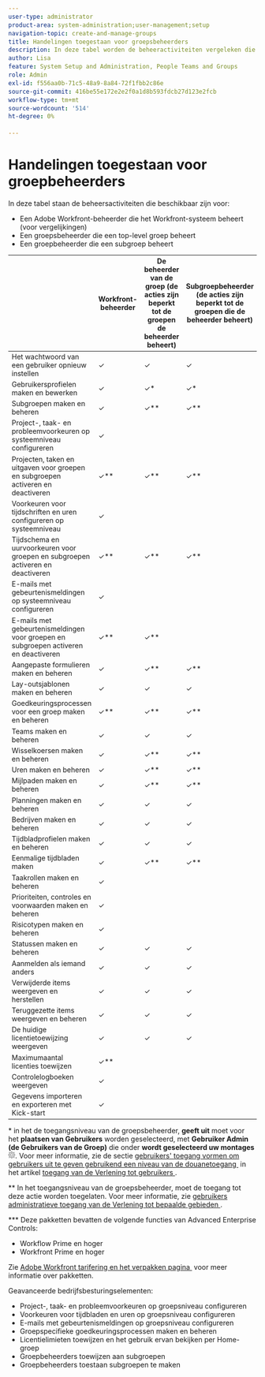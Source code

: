 ```yaml
---
user-type: administrator
product-area: system-administration;user-management;setup
navigation-topic: create-and-manage-groups
title: Handelingen toegestaan voor groepsbeheerders
description: In deze tabel worden de beheeractiviteiten vergeleken die beschikbaar zijn voor een Adobe Workfront-beheerder die het Workfront-systeem beheert, een groepsbeheerder die een groep op hoofdniveau beheert en een groepsbeheerder die een subgroep beheert.
author: Lisa
feature: System Setup and Administration, People Teams and Groups
role: Admin
exl-id: f556aa0b-71c5-48a9-8a84-72f1fbb2c86e
source-git-commit: 416be55e172e2e2f0a1d8b593fdcb27d123e2fcb
workflow-type: tm+mt
source-wordcount: '514'
ht-degree: 0%

---
```


# Handelingen toegestaan voor groepbeheerders

In deze tabel staan de beheersactiviteiten die beschikbaar zijn voor:

* Een Adobe Workfront-beheerder die het Workfront-systeem beheert (voor vergelijkingen)
* Een groepsbeheerder die een top-level groep beheert
* Een groepbeheerder die een subgroep beheert

<table style="table-layout:auto"> 
 <col> 
 <col> 
 <col> 
 <col> 
 <thead> 
  <tr> 
   <th> </th> 
   <th>Workfront-beheerder </th> 
   <th>De beheerder van de groep (de acties zijn beperkt tot de groepen de beheerder beheert)</th> 
   <th>Subgroepbeheerder (de acties zijn beperkt tot de groepen die de beheerder beheert)</th> 
  </tr> 
 </thead> 
 <tbody>
  <tr> 
   <td>Het wachtwoord van een gebruiker opnieuw instellen</td> 
   <td>✓ </td> 
   <td>✓ </td> 
   <td>✓ </td> 
  </tr> 
  <tr> 
   <td>Gebruikersprofielen maken en bewerken</td> 
   <td>✓</td> 
   <td>✓*</td> 
   <td>✓*</td> 
  </tr> 
  <tr> 
   <td>Subgroepen maken en beheren</td>
   <td>✓ </td> 
   <td>✓**</td> 
   <td>✓**</td> 
  </tr> 
  <tr> 
   <td>Project-, taak- en probleemvoorkeuren op systeemniveau configureren</td> 
   <td>✓</td> 
   <td> </td> 
   <td> </td> 
  </tr> 
  <tr> 
   <td>Projecten, taken en uitgaven voor groepen en subgroepen activeren en deactiveren</td> 
   <td>✓**</td> 
   <td>✓**</td> 
   <td>✓**</td> 
  </tr> 
  <tr> 
   <td>Voorkeuren voor tijdschriften en uren configureren op systeemniveau</td> 
   <td>✓ </td> 
   <td> </td> 
   <td> </td> 
  </tr> 
  <tr> 
   <td>Tijdschema en uurvoorkeuren voor groepen en subgroepen activeren en deactiveren </td> 
   <td>✓**</td> 
   <td>✓**</td> 
   <td>✓**</td> 
  </tr> 
  <tr> 
   <td>E-mails met gebeurtenismeldingen op systeemniveau configureren</td> 
   <td>✓ </td> 
   <td> </td> 
   <td> </td> 
  </tr> 
  <tr> 
   <td>E-mails met gebeurtenismeldingen voor groepen en subgroepen activeren en deactiveren</td> 
   <td>✓** </td> 
   <td>✓**</td> 
   <td> </td> 
  </tr> 
  <tr> 
   <td>Aangepaste formulieren maken en beheren</td> 
   <td>✓ </td> 
   <td>✓**</td> 
   <td>✓**</td> 
  </tr> 
  <tr> 
   <td>Lay-outsjablonen maken en beheren</td> 
   <td>✓ </td> 
   <td>✓</td> 
   <td>✓</td> 
  </tr> 
  <tr> 
   <td>Goedkeuringsprocessen voor een groep maken en beheren</td> 
   <td>✓** </td> 
   <td>✓**</td> 
   <td>✓**</td> 
  </tr> 
  <tr> 
   <td>Teams maken en beheren</td> 
   <td>✓ </td> 
   <td>✓</td> 
   <td>✓</td> 
  </tr> 
  <tr> 
   <td>Wisselkoersen maken en beheren</td> 
   <td>✓ </td> 
   <td>✓**</td> 
   <td>✓**</td> 
  </tr> 
  <tr> 
   <td>Uren maken en beheren</td> 
   <td>✓ </td> 
   <td>✓**</td> 
   <td>✓**</td> 
  </tr> 
  <tr> 
   <td>Mijlpaden maken en beheren</td> 
   <td>✓ </td> 
   <td>✓**</td> 
   <td>✓**</td> 
  </tr> 
  <tr> 
   <td>Planningen maken en beheren</td> 
   <td>✓ </td> 
   <td>✓</td> 
   <td>✓</td> 
  </tr> 
  <tr> 
   <td>Bedrijven maken en beheren</td> 
   <td>✓ </td> 
   <td>✓</td> 
   <td>✓</td> 
  </tr> 
  <tr> 
   <td>Tijdbladprofielen maken en beheren</td> 
   <td>✓ </td> 
   <td>✓</td> 
   <td>✓</td> 
  </tr> 
  <tr> 
   <td>Eenmalige tijdbladen maken</td> 
   <td>✓</td> 
   <td>✓**</td> 
   <td>✓**</td> 
  </tr> 
  <tr> 
   <td>Taakrollen maken en beheren</td> 
   <td>✓</td> 
   <td> </td> 
   <td> </td> 
  </tr> 
  <tr> 
   <td>Prioriteiten, controles en voorwaarden maken en beheren</td> 
   <td>✓</td> 
   <td> </td> 
   <td> </td> 
  </tr> 
  <tr> 
   <td>Risicotypen maken en beheren</td> 
   <td>✓ </td> 
   <td> </td> 
   <td> </td> 
  </tr> 
  <tr> 
   <td>Statussen maken en beheren</td> 
   <td>✓ </td> 
   <td>✓ </td> 
   <td>✓</td> 
  </tr> 
  <tr> 
   <td>Aanmelden als iemand anders</td> 
   <td>✓ </td> 
   <td>✓ </td> 
   <td>✓ </td> 
  </tr> 
  <tr> 
   <td>Verwijderde items weergeven en herstellen</td> 
   <td>✓ </td> 
   <td>✓ </td> 
   <td>✓ </td> 
  </tr> 
  <tr> 
   <td>Teruggezette items weergeven en beheren</td> 
   <td>✓ </td> 
   <td>✓ </td> 
   <td>✓ </td> 
  </tr> 
  <tr> 
   <td>De huidige licentietoewijzing weergeven</td> 
   <td>✓ </td> 
   <td>✓ </td> 
   <td>✓ </td> 
  </tr> 
  <tr> 
   <td>Maximumaantal licenties toewijzen</td> 
   <td>✓** </td> 
   <td> </td> 
   <td> </td> 
  </tr> 
  <tr> 
   <td>Controlelogboeken weergeven</td> 
   <td>✓ </td> 
   <td> </td> 
   <td> </td> 
  </tr> 
  <tr> 
   <td>Gegevens importeren en exporteren met Kick-start</td> 
   <td>✓ </td> 
   <td> </td> 
   <td> </td> 
  </tr> 
 </tbody> 
</table>

&#42; in het de toegangsniveau van de groepsbeheerder, **geeft uit** moet voor het **plaatsen van Gebruikers** worden geselecteerd, met **Gebruiker Admin (de Gebruikers van de Groep)** die onder **wordt geselecteerd uw montages** ![&#x200B; verfspictogram van de Montages &#x200B;](assets/gear-icon-in-access-levels.png). Voor meer informatie, zie de sectie [&#x200B; gebruikers&#39; toegang vormen om gebruikers uit te geven gebruikend een niveau van de douanetoegang &#x200B;](../../../administration-and-setup/add-users/configure-and-grant-access/grant-access-other-users.md#access-to-edit) in het artikel [&#x200B; toegang van de Verlening tot gebruikers &#x200B;](../../../administration-and-setup/add-users/configure-and-grant-access/grant-access-other-users.md).

&#42;&#42; In het toegangsniveau van de groepsbeheerder, moet de toegang tot deze actie worden toegelaten. Voor meer informatie, zie [&#x200B; gebruikers administratieve toegang van de Verlening tot bepaalde gebieden &#x200B;](../../../administration-and-setup/add-users/configure-and-grant-access/grant-users-admin-access-certain-areas.md).

&#42;&#42;&#42; Deze pakketten bevatten de volgende functies van Advanced Enterprise Controls:

* Workflow Prime en hoger
* Workfront Prime en hoger

Zie [&#x200B; Adobe Workfront tarifering en het verpakken pagina &#x200B;](https://business.adobe.com/nl/products/workfront/pricing.html) voor meer informatie over pakketten.

Geavanceerde bedrijfsbesturingselementen:

* Project-, taak- en probleemvoorkeuren op groepsniveau configureren
* Voorkeuren voor tijdbladen en uren op groepsniveau configureren
* E-mails met gebeurtenismeldingen op groepsniveau configureren
* Groepspecifieke goedkeuringsprocessen maken en beheren
* Licentielimieten toewijzen en het gebruik ervan bekijken per Home-groep
* Groepbeheerders toewijzen aan subgroepen
* Groepbeheerders toestaan subgroepen te maken
